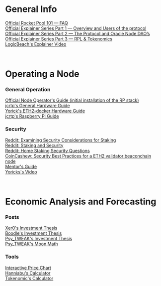 # General Info
[Official Rocket Pool 101 — FAQ](https://medium.com/rocket-pool/rocket-pool-101-faq-ee683af10da9)</br>
[Official Explainer Series Part 1 — Overview and Users of the protocol](https://medium.com/rocket-pool/rocket-pool-staking-protocol-part-1-8be4859e5fbd) </br>
[Official Explainer Series Part 2 — The Protocol and Oracle Node DAO’s](https://medium.com/rocket-pool/rocket-pool-staking-protocol-part-2-e0d346911fe1) </br>
[Official Explainer Series Part 3 — RPL & Tokenomics](https://medium.com/rocket-pool/rocket-pool-staking-protocol-part-2-e0d346911fe1) </br>
[LogicBeach's Explainer Video](https://www.youtube.com/watch?v=uytfJlMfdyc)

</br>

# Operating a Node
### General Operation
[Official Node Operator's Guide (initial installation of the RP stack)](https://medium.com/rocket-pool/rocket-pool-v2-5-beta-node-operators-guide-77859891766b) </br>
[jcrtp's General Hardware Guide](https://github.com/jclapis/rocketpool.github.io/blob/main/src/guides/local/hardware.md)</br>
[Yorick's ETH2-docker Hardware Guide](https://eth2-docker.net/docs/Usage/Hardware) </br>
[jcrtp's Raspberry Pi Guide](https://github.com/jclapis/rp-pi-guide)</br>
### Security
[Reddit: Examining Security Considerations for Staking](https://old.reddit.com/r/ethstaker/comments/jtn2tx/examining_security_considerations_for_staking/)</br>
[Reddit: Staking and Security](https://old.reddit.com/r/ethstaker/comments/hmqpdu/staking_and_security/)</br>
[Reddit: Home Staking Security Questions](https://old.reddit.com/r/ethstaker/comments/iqq2tv/home_staking_security_questions/)</br>
[CoinCashew: Security Best Practices for a ETH2 validator beaconchain node](https://www.coincashew.com/coins/overview-eth/guide-or-security-best-practices-for-a-eth2-validator-beaconchain-node
)</br>
[Mentor's Guide](https://github.com/rocket-pool/rocketpool.github.io/blob/main/src/documentation/smart-node-sections/security-considerations.md)</br>
[Yoricks's Video](https://www.youtube.com/watch?v=hHtvCGlPz-o)</br>

</br>

# Economic Analysis and Forecasting
### Posts
[Xer0's Investment Thesis](https://www.reddit.com/r/ethfinance/comments/m3pug8/the_rocket_pool_investment_thesis/)</br>
[Boodle's Investment Thesis](https://www.reddit.com/r/ethfinance/comments/m4jj0i/rocketpool_investment_thesis_round_3/)</br>
[Psy_TWEAK's Investment Thesis](https://www.reddit.com/r/ethtrader/comments/m43r38/the_rocket_pool_investment_thesis_speculative/)</br>
[Psy_TWEAK's Moon Math](https://discord.com/channels/405159462932971535/405163713063288832/820009733020844043)</br>
### Tools
[Interactive Price Chart](https://tommw.shinyapps.io/RPL_apy/)</br>
[Hanniabu's Calculator](www.rocketpooltool.com)</br>
[Tokenomic's Calculator](https://docs.google.com/spreadsheets/d/1Wl3EukDALcd8nBQQkMhzXr5WfwmEj264YPfch9AJN30/edit#gid=0)</br>
